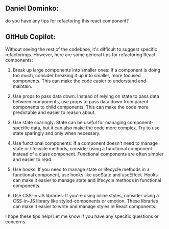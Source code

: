 Daniel Dominko: 
---
do you have any tips for refactoring this react component?

GitHub Copilot: 
---
Without seeing the rest of the codebase, it's difficult to suggest specific refactorings. However, here are some general tips for refactoring React components:

1. Break up large components into smaller ones: If a component is doing too much, consider breaking it up into smaller, more focused components. This can make the code easier to understand and maintain.

2. Use props to pass data down: Instead of relying on state to pass data between components, use props to pass data down from parent components to child components. This can make the code more predictable and easier to reason about.

3. Use state sparingly: State can be useful for managing component-specific data, but it can also make the code more complex. Try to use state sparingly and only when necessary.

4. Use functional components: If a component doesn't need to manage state or lifecycle methods, consider using a functional component instead of a class component. Functional components are often simpler and easier to read.

5. Use hooks: If you need to manage state or lifecycle methods in a functional component, use hooks like useState and useEffect. Hooks can make it easier to manage state and lifecycle methods in functional components.

6. Use CSS-in-JS libraries: If you're using inline styles, consider using a CSS-in-JS library like styled-components or emotion. These libraries can make it easier to write and manage styles in React components.

I hope these tips help! Let me know if you have any specific questions or concerns.
